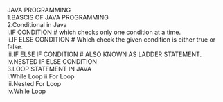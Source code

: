 JAVA PROGRAMMING
<br>
1.BASCIS OF JAVA PROGRAMMING <br>
2.Conditional in Java<br>
    i.IF CONDITION # which checks only one condition at a time.<br>
    ii.IF ELSE CONDITION # Which check the given condition is either true or false.<br>
    iii.IF ELSE IF CONDITION # ALSO KNOWN AS LADDER STATEMENT.<br>
    iv.NESTED IF ELSE CONDITION
    <br>
3.LOOP STATEMENT IN JAVA<br>
    i.While Loop
    ii.For Loop<br>
    iii.Nested For Loop<br>
    iv.While Loop